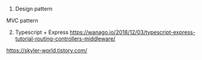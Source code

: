 1. Design pattern 

MVC pattern 

2. Typescript  + Express 
https://wanago.io/2018/12/03/typescript-express-tutorial-routing-controllers-middleware/


https://skyler-world.tistory.com/


